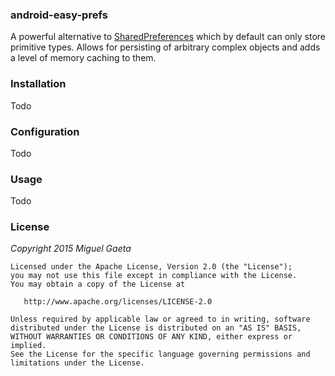 ### android-easy-prefs

A powerful alternative to [SharedPreferences](http://developer.android.com/reference/android/content/SharedPreferences.html) which by default can only store primitive types. Allows for persisting of arbitrary complex objects and adds a level of memory caching to them.

### Installation

Todo

### Configuration

Todo

### Usage

Todo

### License

*Copyright 2015 Miguel Gaeta*

    Licensed under the Apache License, Version 2.0 (the "License");
    you may not use this file except in compliance with the License.
    You may obtain a copy of the License at

       http://www.apache.org/licenses/LICENSE-2.0

    Unless required by applicable law or agreed to in writing, software
    distributed under the License is distributed on an "AS IS" BASIS,
    WITHOUT WARRANTIES OR CONDITIONS OF ANY KIND, either express or implied.
    See the License for the specific language governing permissions and
    limitations under the License.
